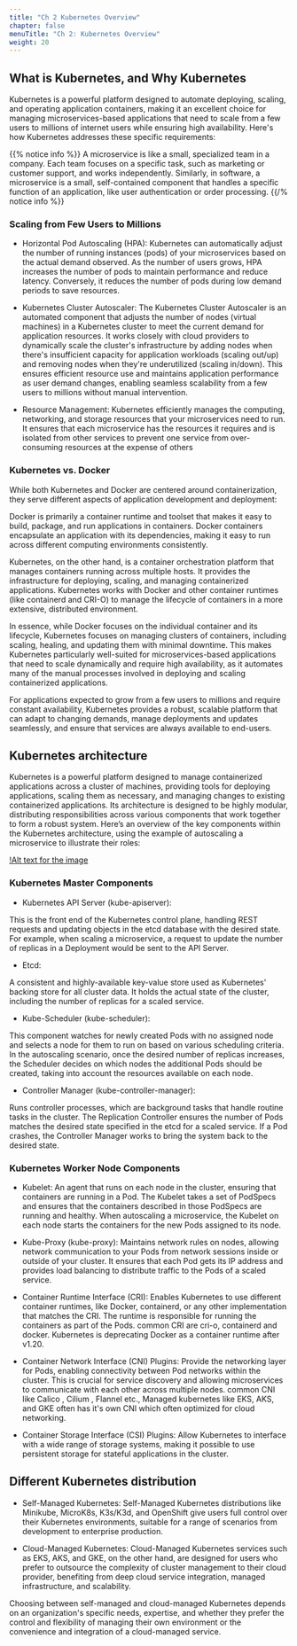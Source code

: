 ```yaml
---
title: "Ch 2 Kubernetes Overview"
chapter: false
menuTitle: "Ch 2: Kubernetes Overview"
weight: 20
---
```

##  What is Kubernetes, and Why Kubernetes

Kubernetes is a powerful platform designed to automate deploying, scaling, and operating application containers, making it an excellent choice for managing microservices-based applications that need to scale from a few users to millions of internet users while ensuring high availability. Here's how Kubernetes addresses these specific requirements:

{{% notice info %}} 
A microservice is like a small, specialized team in a company. Each team focuses on a specific task, such as marketing or customer support, and works independently. Similarly, in software, a microservice is a small, self-contained component that handles a specific function of an application, like user authentication or order processing.
{{/% notice info %}}

### Scaling from Few Users to Millions

- Horizontal Pod Autoscaling (HPA): 
Kubernetes can automatically adjust the number of running instances (pods) of your microservices based on the actual demand observed. As the number of users grows, HPA increases the number of pods to maintain performance and reduce latency. Conversely, it reduces the number of pods during low demand periods to save resources.

-  Kubernetes Cluster Autoscaler:
The Kubernetes Cluster Autoscaler is an automated component that adjusts the number of nodes (virtual machines) in a Kubernetes cluster to meet the current demand for application resources. It works closely with cloud providers to dynamically scale the cluster's infrastructure by adding nodes when there's insufficient capacity for application workloads (scaling out/up) and removing nodes when they're underutilized (scaling in/down). This ensures efficient resource use and maintains application performance as user demand changes, enabling seamless scalability from a few users to millions without manual intervention.

- Resource Management: 
Kubernetes efficiently manages the computing, networking, and storage resources that your microservices need to run. It ensures that each microservice has the resources it requires and is isolated from other services to prevent one service from over-consuming resources at the expense of others


### Kubernetes vs. Docker
While both Kubernetes and Docker are centered around containerization, they serve different aspects of application development and deployment:

Docker is primarily a container runtime and toolset that makes it easy to build, package, and run applications in containers. Docker containers encapsulate an application with its dependencies, making it easy to run across different computing environments consistently.

Kubernetes, on the other hand, is a container orchestration platform that manages containers running across multiple hosts. It provides the infrastructure for deploying, scaling, and managing containerized applications. Kubernetes works with Docker and other container runtimes (like containerd and CRI-O) to manage the lifecycle of containers in a more extensive, distributed environment.

In essence, while Docker focuses on the individual container and its lifecycle, Kubernetes focuses on managing clusters of containers, including scaling, healing, and updating them with minimal downtime. This makes Kubernetes particularly well-suited for microservices-based applications that need to scale dynamically and require high availability, as it automates many of the manual processes involved in deploying and scaling containerized applications.

For applications expected to grow from a few users to millions and require constant availability, Kubernetes provides a robust, scalable platform that can adapt to changing demands, manage deployments and updates seamlessly, and ensure that services are always available to end-users.


##  Kubernetes architecture 

Kubernetes is a powerful platform designed to manage containerized applications across a cluster of machines, providing tools for deploying applications, scaling them as necessary, and managing changes to existing containerized applications. Its architecture is designed to be highly modular, distributing responsibilities across various components that work together to form a robust system. Here’s an overview of the key components within the Kubernetes architecture, using the example of autoscaling a microservice to illustrate their roles:

[!Alt text for the image](https://kubernetes.io/images/docs/kubernetes-cluster-architecture.svg)

### Kubernetes Master Components
- Kubernetes API Server (kube-apiserver): 

This is the front end of the Kubernetes control plane, handling REST requests and updating objects in the etcd database with the desired state. For example, when scaling a microservice, a request to update the number of replicas in a Deployment would be sent to the API Server. 

- Etcd: 

A consistent and highly-available key-value store used as Kubernetes' backing store for all cluster data. It holds the actual state of the cluster, including the number of replicas for a scaled service.

- Kube-Scheduler (kube-scheduler): 

This component watches for newly created Pods with no assigned node and selects a node for them to run on based on various scheduling criteria. In the autoscaling scenario, once the desired number of replicas increases, the Scheduler decides on which nodes the additional Pods should be created, taking into account the resources available on each node.

- Controller Manager (kube-controller-manager): 

Runs controller processes, which are background tasks that handle routine tasks in the cluster. The Replication Controller ensures the number of Pods matches the desired state specified in the etcd for a scaled service. If a Pod crashes, the Controller Manager works to bring the system back to the desired state.

### Kubernetes Worker Node Components
- Kubelet: 
An agent that runs on each node in the cluster, ensuring that containers are running in a Pod. The Kubelet takes a set of PodSpecs and ensures that the containers described in those PodSpecs are running and healthy. When autoscaling a microservice, the Kubelet on each node starts the containers for the new Pods assigned to its node.

- Kube-Proxy (kube-proxy): 
Maintains network rules on nodes, allowing network communication to your Pods from network sessions inside or outside of your cluster. It ensures that each Pod gets its IP address and provides load balancing to distribute traffic to the Pods of a scaled service.

- Container Runtime Interface (CRI): 
Enables Kubernetes to use different container runtimes, like Docker, containerd, or any other implementation that matches the CRI. The runtime is responsible for running the containers as part of the Pods. common CRI are cri-o, containerd and docker. Kubernetes is deprecating Docker as a container runtime after v1.20. 

- Container Network Interface (CNI) Plugins: 
Provide the networking layer for Pods, enabling connectivity between Pod networks within the cluster. This is crucial for service discovery and allowing microservices to communicate with each other across multiple nodes. common CNI like Calico , Cilium , Flannel etc., Managed kubernetes like EKS, AKS, and GKE often has it's own CNI which often optimized for cloud networking. 

- Container Storage Interface (CSI) Plugins: 
Allow Kubernetes to interface with a wide range of storage systems, making it possible to use persistent storage for stateful applications in the cluster.


## Different Kubernetes distribution

- Self-Managed Kubernetes:
Self-Managed Kubernetes distributions like Minikube, MicroK8s, K3s/K3d, and OpenShift give users full control over their Kubernetes environments, suitable for a range of scenarios from development to enterprise production.

- Cloud-Managed Kubernetes:
Cloud-Managed Kubernetes services such as EKS, AKS, and GKE, on the other hand, are designed for users who prefer to outsource the complexity of cluster management to their cloud provider, benefiting from deep cloud service integration, managed infrastructure, and scalability.

Choosing between self-managed and cloud-managed Kubernetes depends on an organization's specific needs, expertise, and whether they prefer the control and flexibility of managing their own environment or the convenience and integration of a cloud-managed service.